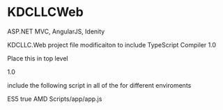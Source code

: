 # KDCLLCWeb
ASP.NET MVC, AngularJS, Idenity

KDCLLC.Web project file modificaiton to include TypeScript Compiler 1.0

Place this in <PropertyGroup> top level
<!-- TypeScript -->
<TypeScriptToolsVersion>1.0</TypeScriptToolsVersion>

include the following script in all of the <PropertyGroup Condition=" '$(Configuration)|$(Platform)' == 'Debug|AnyCPU' "> for different enviroments
<!-- TypeScript -->
<TypeScriptTarget>ES5</TypeScriptTarget>
<TypeScriptSourceMap>true</TypeScriptSourceMap>
<TypeScriptModuleKind>AMD</TypeScriptModuleKind>
<TypeScriptOutFile>Scripts/app/app.js</TypeScriptOutFile>
